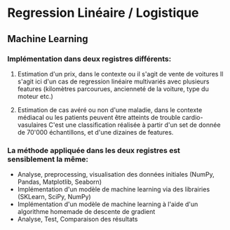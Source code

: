 # Regression Linéaire / Logistique 
## Machine Learning

### Implémentation dans deux registres différents: 
1. Estimation d'un prix, dans le contexte ou il s'agit de vente de voitures
Il s'agit ici d'un cas de regression linéaire multivariés avec plusieurs features (kilomètres parcourues, ancienneté de la voiture, type du moteur etc.)

2. Estimation de cas avéré ou non d'une maladie, dans le contexte médiacal ou les patients peuvent être atteints de trouble cardio-vasulaires
C'est une classification réalisée à partir d'un set de donnée de 70'000 échantillons, et d'une dizaines de features.

### La méthode appliquée dans les deux registres est sensiblement la même:
- Analyse, preprocessing, visualisation des données initiales (NumPy, Pandas, Matplotlib, Seaborn)
- Implémentation d'un modèle de machine learning via des librairies (SKLearn, SciPy, NumPy)
- Implémentation d'un modèle de machine learning à l'aide d'un algorithme homemade de descente de gradient
- Analyse, Test, Comparaison des résultats

